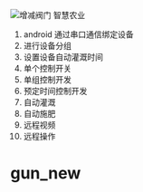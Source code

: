 ![增减阀门](https://user-images.githubusercontent.com/5945825/116343533-2bf32000-a817-11eb-9503-6b161e4c09b1.png)
智慧农业
1. android 通过串口通信绑定设备
2. 进行设备分组
3. 设置设备自动灌溉时间
4. 单个控制开关
5. 单组控制开发
6. 预定时间控制开发
7. 自动灌溉
8. 自动施肥
9. 远程视频
10. 远程操作
# gun_new
